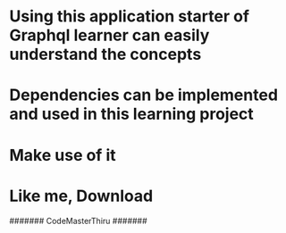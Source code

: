 # Using this application starter of Graphql learner can easily understand the concepts

# Dependencies can be implemented and used in this learning project

# Make use of it

# Like me, Download


#######  CodeMasterThiru #######

